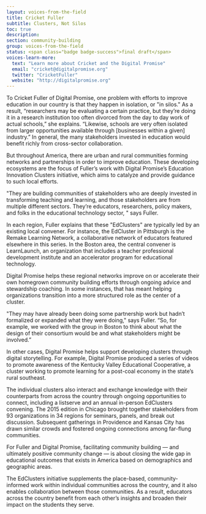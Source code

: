 ```yaml
---
layout: voices-from-the-field
title: Cricket Fuller
subtitle: Clusters, Not Silos
toc: true
description:
section: community-building
group: voices-from-the-field
status: <span class="badge badge-success">final draft</span>
voices-learn-more:
  text: "Learn more about Cricket and the Digital Promise"
  email: "cricket@digitalpromise.org"
  twitter: "CricketFuller"
  website: "http://digitalpromise.org"
---
```


To Cricket Fuller of Digital Promise, one problem with efforts to improve education in our country is that they happen in isolation, or "in silos." As a result, “researchers may be evaluating a certain practice, but they’re doing it in a research institution too often divorced from the day to day work of actual schools,” she explains. “Likewise, schools are very often isolated from larger opportunities available through [businesses within a given] industry.” In general, the many stakeholders invested in education would benefit richly from cross-sector collaboration.

But throughout America, there are urban and rural communities forming networks and partnerships in order to improve education. These developing ecosystems are the focus of Fuller’s work with Digital Promise’s Education Innovation Clusters initiative, which aims to catalyze and provide guidance to such local efforts.

"They are building communities of stakeholders who are deeply invested in transforming teaching and learning, and those stakeholders are from multiple different sectors. They’re educators, researchers, policy makers, and folks in the educational technology sector, " says Fuller.

In each region, Fuller explains that these "EdClusters" are typically led by an existing local convener. For instance, the EdCluster in Pittsburgh is the Remake Learning Network, a collaborative network of educators featured elsewhere in this series. In the Boston area, the central convener is LearnLaunch, an organization that includes a teacher professional development institute and an accelerator program for educational technology.

Digital Promise helps these regional networks improve on or accelerate their own homegrown community building efforts through ongoing advice and stewardship coaching. In some instances, that has meant helping organizations transition into a more structured role as the center of a cluster.

"They may have already been doing some partnership work but hadn’t formalized or expanded what they were doing," says Fuller. “So, for example, we worked with the group in Boston to think about what the design of their consortium would be and what stakeholders might be involved.”

In other cases, Digital Promise helps support developing clusters through digital storytelling. For example, Digital Promise produced a series of videos to promote awareness of the Kentucky Valley Educational Cooperative, a cluster working to promote learning for a post-coal economy in the state’s rural southeast.

The individual clusters also interact and exchange knowledge with their counterparts from across the country through ongoing opportunities to connect, including a listserve and an annual in-person EdClusters convening. The 2015 edition in Chicago brought together stakeholders from 93 organizations in 34 regions for seminars, panels, and break out discussion. Subsequent gatherings in Providence and Kansas City has drawn similar crowds and fostered ongoing connections among far-flung communities.

For Fuller and Digital Promise, facilitating community building — and ultimately positive community change — is about closing the wide gap in educational outcomes that exists in America based on demographics and geographic areas.

The EdClusters initiative supplements the place-based, community-informed work within individual communities across the country,  and it also enables collaboration between those communities. As a result, educators across the country benefit from each other’s insights and broaden their impact on the students they serve.
